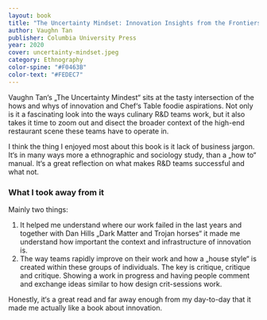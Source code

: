 ```yaml
---
layout: book 
title: "The Uncertainty Mindset: Innovation Insights from the Frontiers of Food"
author: Vaughn Tan
publisher: Columbia University Press
year: 2020
cover: uncertainty-mindset.jpeg
category: Ethnography
color-spine: "#F0463B"
color-text: "#FEDEC7"
---
```

Vaughn Tan‘s „The Uncertainty Mindest“ sits at the tasty intersection of the hows and whys of innovation and Chef‘s Table foodie aspirations. Not only is it a fascinating look into the ways culinary R&D teams work, but it also takes it time to zoom out and disect the broader context of the high-end restaurant scene these teams have to operate in.

I think the thing I enjoyed most about this book is it lack of business jargon. It‘s in many ways more a ethnographic and sociology study, than a „how to“ manual. It‘s a great reflection on what makes R&D teams successful and what not.

### What I took away from it

Mainly two things:

1. It helped me understand where our work failed in the last years and together with Dan Hills „Dark Matter and Trojan horses“ it made me understand how important the context and infrastructure of innovation is.
2. The way teams rapidly improve on their work and how a „house style“ is created within these groups of individuals. The key is critique, critique and critique. Showing a work in progress and having people comment and exchange ideas similar to how design crit-sessions work.

Honestly, it‘s a great read and far away enough from my day-to-day that it made me actually like a book about innovation.